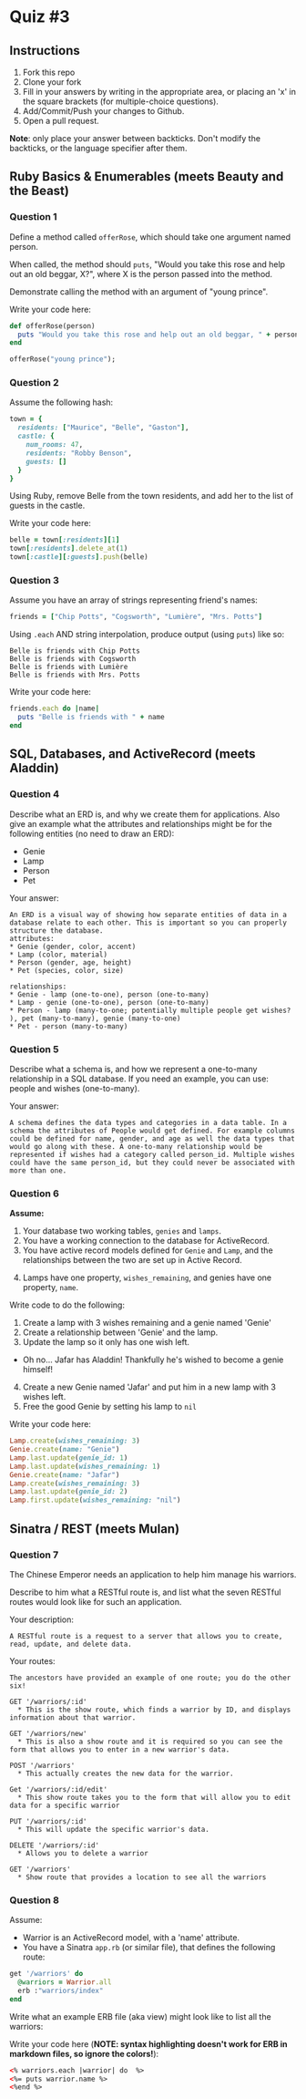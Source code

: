 # Quiz #3

## Instructions

1. Fork this repo
2. Clone your fork
3. Fill in your answers by writing in the appropriate area, or placing an 'x' in
the square brackets (for multiple-choice questions).
4. Add/Commit/Push your changes to Github.
5. Open a pull request.

**Note**: only place your answer between backticks. Don't modify the backticks,
or the language specifier after them.

## Ruby Basics & Enumerables (meets Beauty and the Beast)


### Question 1

Define a method called `offerRose`, which should take one argument named person.

When called, the method should `puts`, "Would you take this rose and help out
an old beggar, X?", where X is the person passed into the method.

Demonstrate calling the method with an argument of "young prince".

Write your code here:
```ruby
def offerRose(person)
  puts "Would you take this rose and help out an old beggar, " + person + "?";
end

offerRose("young prince");
```

### Question 2

Assume the following hash:

```ruby
town = {
  residents: ["Maurice", "Belle", "Gaston"],
  castle: {
    num_rooms: 47,
    residents: "Robby Benson",
    guests: []
  }
}
```

Using Ruby, remove Belle from the town residents, and
add her to the list of guests in the castle.

Write your code here:
```ruby
belle = town[:residents][1]
town[:residents].delete_at(1)
town[:castle][:guests].push(belle)
```

### Question 3

Assume you have an array of strings representing friend's names:

```ruby
friends = ["Chip Potts", "Cogsworth", "Lumière", "Mrs. Potts"]
```

Using `.each` AND string interpolation, produce output (using `puts`) like so:

```
Belle is friends with Chip Potts
Belle is friends with Cogsworth
Belle is friends with Lumière
Belle is friends with Mrs. Potts
```

Write your code here:
```ruby
friends.each do |name|
  puts "Belle is friends with " + name
end
```

## SQL, Databases, and ActiveRecord (meets Aladdin)

### Question 4

Describe what an ERD is, and why we create them for applications. Also give an
example what the attributes and relationships might be for the following
entities (no need to draw an ERD):
<!-- Maybe clarify whether they're meant to give relationships between all four entities or... -->
* Genie
* Lamp
* Person
* Pet

Your answer:
```
An ERD is a visual way of showing how separate entities of data in a database relate to each other. This is important so you can properly structure the database.
attributes:
* Genie (gender, color, accent)
* Lamp (color, material)
* Person (gender, age, height)
* Pet (species, color, size)

relationships:
* Genie - lamp (one-to-one), person (one-to-many)
* Lamp - genie (one-to-one), person (one-to-many)
* Person - lamp (many-to-one; potentially multiple people get wishes? ), pet (many-to-many), genie (many-to-one)
* Pet - person (many-to-many)
```

### Question 5

Describe what a schema is, and how we represent a one-to-many relationship in a
SQL database. If you need an example, you can use: people and wishes
(one-to-many).

Your answer:
```
A schema defines the data types and categories in a data table. In a schema the attributes of People would get defined. For example columns could be defined for name, gender, and age as well the data types that would go along with these. A one-to-many relationship would be represented if wishes had a category called person_id. Multiple wishes could have the same person_id, but they could never be associated with more than one.
```

### Question 6

**Assume:**
1. Your database two working tables, `genies` and `lamps`.
2. You have a working connection to the database for ActiveRecord.
3. You have active record models defined for `Genie` and `Lamp`, and the
relationships between the two are set up in Active Record.
<!-- Do we want to specifiy what kind of relationship they have, in case some students aren't familiar with the mythology...? -->
4. Lamps have one property, `wishes_remaining`, and genies have one property, `name`.

Write code to do the following:

1. Create a lamp with 3 wishes remaining and a genie named 'Genie'
2. Create a relationship between 'Genie' and the lamp.
3. Update the lamp so it only has one wish left.
  * Oh no... Jafar has Aladdin! Thankfully he's wished to become a genie himself!
4. Create a new Genie named 'Jafar' and put him in a new lamp with 3 wishes left.
5. Free the good Genie by setting his lamp to `nil`


Write your code here:
```ruby
Lamp.create(wishes_remaining: 3)
Genie.create(name: "Genie")
Lamp.last.update(genie_id: 1)
Lamp.last.update(wishes_remaining: 1)
Genie.create(name: "Jafar")
Lamp.create(wishes_remaining: 3)
Lamp.last.update(genie_id: 2)
Lamp.first.update(wishes_remaining: "nil")
```

## Sinatra / REST (meets Mulan)

### Question 7

The Chinese Emperor needs an application to help him manage his warriors.
<!-- LOLZ. YES. -->

Describe to him what a RESTful route is, and list what the seven RESTful routes
would look like for such an application.

Your description:
```
A RESTful route is a request to a server that allows you to create, read, update, and delete data.
```
Your routes:
```
The ancestors have provided an example of one route; you do the other six!

GET '/warriors/:id'
  * This is the show route, which finds a warrior by ID, and displays information about that warrior.

GET '/warriors/new'
  * This is also a show route and it is required so you can see the form that allows you to enter in a new warrior's data.

POST '/warriors'
  * This actually creates the new data for the warrior.

Get '/warriors/:id/edit'
  * This show route takes you to the form that will allow you to edit data for a specific warrior

PUT '/warriors/:id'
  * This will update the specific warrior's data.

DELETE '/warriors/:id'
  * Allows you to delete a warrior

GET '/warriors'
  * Show route that provides a location to see all the warriors
```

### Question 8

Assume:
* Warrior is an ActiveRecord model, with a 'name' attribute.
* You have a Sinatra `app.rb` (or similar file), that defines the following
route:

```ruby
get '/warriors' do
  @warriors = Warrior.all
  erb :"warriors/index"
end
```

Write what an example ERB file (aka view) might look like to list all the warriors:

Write your code here (**NOTE: syntax highlighting doesn't work for ERB in markdown files, so ignore the colors!**):
```html
<% warriors.each |warrior| do  %>
<%= puts warrior.name %>
<%end %>
```
